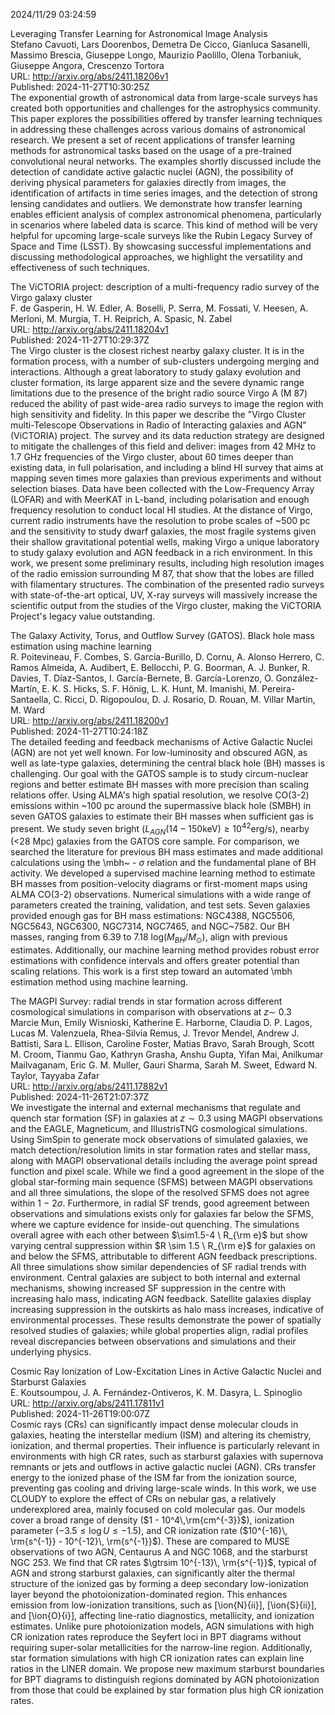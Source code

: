 2024/11/29 03:24:59  

Leveraging Transfer Learning for Astronomical Image Analysis  
Stefano Cavuoti, Lars Doorenbos, Demetra De Cicco, Gianluca Sasanelli, Massimo Brescia, Giuseppe Longo, Maurizio Paolillo, Olena Torbaniuk, Giuseppe Angora, Crescenzo Tortora  
URL: http://arxiv.org/abs/2411.18206v1  
Published: 2024-11-27T10:30:25Z  
  The exponential growth of astronomical data from large-scale surveys has created both opportunities and challenges for the astrophysics community. This paper explores the possibilities offered by transfer learning techniques in addressing these challenges across various domains of astronomical research. We present a set of recent applications of transfer learning methods for astronomical tasks based on the usage of a pre-trained convolutional neural networks. The examples shortly discussed include the detection of candidate active galactic nuclei (AGN), the possibility of deriving physical parameters for galaxies directly from images, the identification of artifacts in time series images, and the detection of strong lensing candidates and outliers. We demonstrate how transfer learning enables efficient analysis of complex astronomical phenomena, particularly in scenarios where labeled data is scarce. This kind of method will be very helpful for upcoming large-scale surveys like the Rubin Legacy Survey of Space and Time (LSST). By showcasing successful implementations and discussing methodological approaches, we highlight the versatility and effectiveness of such techniques.   

The ViCTORIA project: description of a multi-frequency radio survey of
  the Virgo galaxy cluster  
F. de Gasperin, H. W. Edler, A. Boselli, P. Serra, M. Fossati, V. Heesen, A. Merloni, M. Murgia, T. H. Reiprich, A. Spasic, N. Zabel  
URL: http://arxiv.org/abs/2411.18204v1  
Published: 2024-11-27T10:29:37Z  
  The Virgo cluster is the closest richest nearby galaxy cluster. It is in the formation process, with a number of sub-clusters undergoing merging and interactions. Although a great laboratory to study galaxy evolution and cluster formation, its large apparent size and the severe dynamic range limitations due to the presence of the bright radio source Virgo A (M 87) reduced the ability of past wide-area radio surveys to image the region with high sensitivity and fidelity. In this paper we describe the "Virgo Cluster multi-Telescope Observations in Radio of Interacting galaxies and AGN" (ViCTORIA) project. The survey and its data reduction strategy are designed to mitigate the challenges of this field and deliver: images from 42 MHz to 1.7 GHz frequencies of the Virgo cluster, about 60 times deeper than existing data, in full polarisation, and including a blind HI survey that aims at mapping seven times more galaxies than previous experiments and without selection biases. Data have been collected with the Low-Frequency Array (LOFAR) and with MeerKAT in L-band, including polarisation and enough frequency resolution to conduct local HI studies. At the distance of Virgo, current radio instruments have the resolution to probe scales of ~500 pc and the sensitivity to study dwarf galaxies, the most fragile systems given their shallow gravitational potential wells, making Virgo a unique laboratory to study galaxy evolution and AGN feedback in a rich environment. In this work, we present some preliminary results, including high resolution images of the radio emission surrounding M 87, that show that the lobes are filled with filamentary structures. The combination of the presented radio surveys with state-of-the-art optical, UV, X-ray surveys will massively increase the scientific output from the studies of the Virgo cluster, making the ViCTORIA Project's legacy value outstanding.   

The Galaxy Activity, Torus, and Outflow Survey (GATOS). Black hole mass
  estimation using machine learning  
R. Poitevineau, F. Combes, S. Garcia-Burillo, D. Cornu, A. Alonso Herrero, C. Ramos Almeida, A. Audibert, E. Bellocchi, P. G. Boorman, A. J. Bunker, R. Davies, T. Díaz-Santos, I. García-Bernete, B. García-Lorenzo, O. González-Martín, E. K. S. Hicks, S. F. Hönig, L. K. Hunt, M. Imanishi, M. Pereira-Santaella, C. Ricci, D. Rigopoulou, D. J. Rosario, D. Rouan, M. Villar Martin, M. Ward  
URL: http://arxiv.org/abs/2411.18200v1  
Published: 2024-11-27T10:24:18Z  
  The detailed feeding and feedback mechanisms of Active Galactic Nuclei (AGN) are not yet well known. For low-luminosity and obscured AGN, as well as late-type galaxies, determining the central black hole (BH) masses is challenging. Our goal with the GATOS sample is to study circum-nuclear regions and better estimate BH masses with more precision than scaling relations offer. Using ALMA's high spatial resolution, we resolve CO(3-2) emissions within ~100 pc around the supermassive black hole (SMBH) in seven GATOS galaxies to estimate their BH masses when sufficient gas is present. We study seven bright ($L_{AGN}(14-150\mathrm{keV}) \geq 10^{42}\mathrm{erg/s}$), nearby (&lt;28 Mpc) galaxies from the GATOS core sample. For comparison, we searched the literature for previous BH mass estimates and made additional calculations using the \mbh~ - $\sigma$ relation and the fundamental plane of BH activity. We developed a supervised machine learning method to estimate BH masses from position-velocity diagrams or first-moment maps using ALMA CO(3-2) observations. Numerical simulations with a wide range of parameters created the training, validation, and test sets. Seven galaxies provided enough gas for BH mass estimations: NGC4388, NGC5506, NGC5643, NGC6300, NGC7314, NGC7465, and NGC~7582. Our BH masses, ranging from 6.39 to 7.18 log$(M_{BH}/M_\odot)$, align with previous estimates. Additionally, our machine learning method provides robust error estimations with confidence intervals and offers greater potential than scaling relations. This work is a first step toward an automated \mbh estimation method using machine learning.   

The MAGPI Survey: radial trends in star formation across different
  cosmological simulations in comparison with observations at $z \sim$ 0.3  
Marcie Mun, Emily Wisnioski, Katherine E. Harborne, Claudia D. P. Lagos, Lucas M. Valenzuela, Rhea-Silvia Remus, J. Trevor Mendel, Andrew J. Battisti, Sara L. Ellison, Caroline Foster, Matias Bravo, Sarah Brough, Scott M. Croom, Tianmu Gao, Kathryn Grasha, Anshu Gupta, Yifan Mai, Anilkumar Mailvaganam, Eric G. M. Muller, Gauri Sharma, Sarah M. Sweet, Edward N. Taylor, Tayyaba Zafar  
URL: http://arxiv.org/abs/2411.17882v1  
Published: 2024-11-26T21:07:37Z  
  We investigate the internal and external mechanisms that regulate and quench star formation (SF) in galaxies at $z \sim 0.3$ using MAGPI observations and the EAGLE, Magneticum, and IllustrisTNG cosmological simulations. Using SimSpin to generate mock observations of simulated galaxies, we match detection/resolution limits in star formation rates and stellar mass, along with MAGPI observational details including the average point spread function and pixel scale. While we find a good agreement in the slope of the global star-forming main sequence (SFMS) between MAGPI observations and all three simulations, the slope of the resolved SFMS does not agree within 1 $-$ 2$\sigma$. Furthermore, in radial SF trends, good agreement between observations and simulations exists only for galaxies far below the SFMS, where we capture evidence for inside-out quenching. The simulations overall agree with each other between $\sim1.5-4 \ R_{\rm e}$ but show varying central suppression within $R \sim 1.5 \ R_{\rm e}$ for galaxies on and below the SFMS, attributable to different AGN feedback prescriptions. All three simulations show similar dependencies of SF radial trends with environment. Central galaxies are subject to both internal and external mechanisms, showing increased SF suppression in the centre with increasing halo mass, indicating AGN feedback. Satellite galaxies display increasing suppression in the outskirts as halo mass increases, indicative of environmental processes. These results demonstrate the power of spatially resolved studies of galaxies; while global properties align, radial profiles reveal discrepancies between observations and simulations and their underlying physics.   

Cosmic Ray Ionization of Low-Excitation Lines in Active Galactic Nuclei
  and Starburst Galaxies  
E. Koutsoumpou, J. A. Fernández-Ontiveros, K. M. Dasyra, L. Spinoglio  
URL: http://arxiv.org/abs/2411.17811v1  
Published: 2024-11-26T19:00:07Z  
  Cosmic rays (CRs) can significantly impact dense molecular clouds in galaxies, heating the interstellar medium (ISM) and altering its chemistry, ionization, and thermal properties. Their influence is particularly relevant in environments with high CR rates, such as starburst galaxies with supernova remnants or jets and outflows in active galactic nuclei (AGN). CRs transfer energy to the ionized phase of the ISM far from the ionization source, preventing gas cooling and driving large-scale winds. In this work, we use CLOUDY to explore the effect of CRs on nebular gas, a relatively underexplored area, mainly focused on cold molecular gas. Our models cover a broad range of density ($1 - 10^4\,\rm{cm^{-3}}$), ionization parameter ($-3.5 \leq \log U \leq -1.5$), and CR ionization rate ($10^{-16}\, \rm{s^{-1}} - 10^{-12}\, \rm{s^{-1}}$). These are compared to MUSE observations of two AGN, Centaurus A and NGC 1068, and the starburst NGC 253. We find that CR rates $\gtrsim 10^{-13}\, \rm{s^{-1}}$, typical of AGN and strong starburst galaxies, can significantly alter the thermal structure of the ionized gas by forming a deep secondary low-ionization layer beyond the photoionization-dominated region. This enhances emission from low-ionization transitions, such as [\ion{N}{ii}], [\ion{S}{ii}], and [\ion{O}{i}], affecting line-ratio diagnostics, metallicity, and ionization estimates. Unlike pure photoionization models, AGN simulations with high CR ionization rates reproduce the Seyfert loci in BPT diagrams without requiring super-solar metallicities for the narrow-line region. Additionally, star formation simulations with high CR ionization rates can explain line ratios in the LINER domain. We propose new maximum starburst boundaries for BPT diagrams to distinguish regions dominated by AGN photoionization from those that could be explained by star formation plus high CR ionization rates.   

